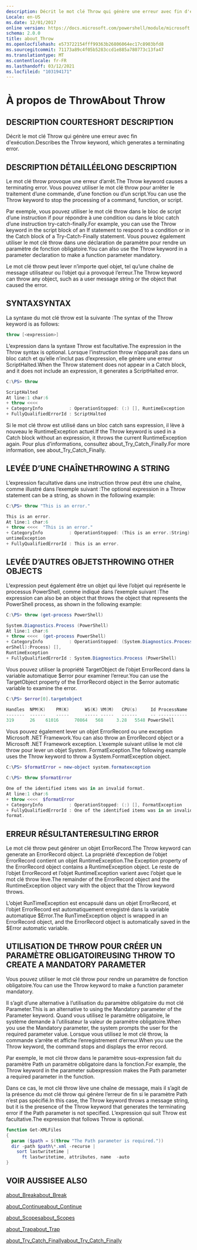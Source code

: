 ```yaml
---
description: Décrit le mot clé Throw qui génère une erreur avec fin d'exécution.
Locale: en-US
ms.date: 12/01/2017
online version: https://docs.microsoft.com/powershell/module/microsoft.powershell.core/about/about_throw?view=powershell-5.1&WT.mc_id=ps-gethelp
schema: 2.0.0
title: about_Throw
ms.openlocfilehash: e573722154fff99363b26806064ec17c8903bfd8
ms.sourcegitcommit: 71173a89c4f05b5283ccd1e885a780773c13fa47
ms.translationtype: MT
ms.contentlocale: fr-FR
ms.lasthandoff: 03/12/2021
ms.locfileid: "103194171"
---
```

# <a name="about-throw"></a><span data-ttu-id="2c697-103">À propos de Throw</span><span class="sxs-lookup"><span data-stu-id="2c697-103">About Throw</span></span>

## <a name="short-description"></a><span data-ttu-id="2c697-104">DESCRIPTION COURTE</span><span class="sxs-lookup"><span data-stu-id="2c697-104">SHORT DESCRIPTION</span></span>

<span data-ttu-id="2c697-105">Décrit le mot clé Throw qui génère une erreur avec fin d'exécution.</span><span class="sxs-lookup"><span data-stu-id="2c697-105">Describes the Throw keyword, which generates a terminating error.</span></span>

## <a name="long-description"></a><span data-ttu-id="2c697-106">DESCRIPTION DÉTAILLÉE</span><span class="sxs-lookup"><span data-stu-id="2c697-106">LONG DESCRIPTION</span></span>

<span data-ttu-id="2c697-107">Le mot clé throw provoque une erreur d’arrêt.</span><span class="sxs-lookup"><span data-stu-id="2c697-107">The Throw keyword causes a terminating error.</span></span> <span data-ttu-id="2c697-108">Vous pouvez utiliser le mot clé throw pour arrêter le traitement d’une commande, d’une fonction ou d’un script.</span><span class="sxs-lookup"><span data-stu-id="2c697-108">You can use the Throw keyword to stop the processing of a command, function, or script.</span></span>

<span data-ttu-id="2c697-109">Par exemple, vous pouvez utiliser le mot clé throw dans le bloc de script d’une instruction if pour répondre à une condition ou dans le bloc catch d’une instruction try-catch-finally.</span><span class="sxs-lookup"><span data-stu-id="2c697-109">For example, you can use the Throw keyword in the script block of an If statement to respond to a condition or in the Catch block of a Try-Catch-Finally statement.</span></span> <span data-ttu-id="2c697-110">Vous pouvez également utiliser le mot clé throw dans une déclaration de paramètre pour rendre un paramètre de fonction obligatoire.</span><span class="sxs-lookup"><span data-stu-id="2c697-110">You can also use the Throw keyword in a parameter declaration to make a function parameter mandatory.</span></span>

<span data-ttu-id="2c697-111">Le mot clé throw peut lever n’importe quel objet, tel qu’une chaîne de message utilisateur ou l’objet qui a provoqué l’erreur.</span><span class="sxs-lookup"><span data-stu-id="2c697-111">The Throw keyword can throw any object, such as a user message string or the object that caused the error.</span></span>

## <a name="syntax"></a><span data-ttu-id="2c697-112">SYNTAX</span><span class="sxs-lookup"><span data-stu-id="2c697-112">SYNTAX</span></span>

<span data-ttu-id="2c697-113">La syntaxe du mot clé throw est la suivante :</span><span class="sxs-lookup"><span data-stu-id="2c697-113">The syntax of the Throw keyword is as follows:</span></span>

```powershell
throw [<expression>]
```

<span data-ttu-id="2c697-114">L’expression dans la syntaxe Throw est facultative.</span><span class="sxs-lookup"><span data-stu-id="2c697-114">The expression in the Throw syntax is optional.</span></span> <span data-ttu-id="2c697-115">Lorsque l’instruction throw n’apparaît pas dans un bloc catch et qu’elle n’inclut pas d’expression, elle génère une erreur ScriptHalted.</span><span class="sxs-lookup"><span data-stu-id="2c697-115">When the Throw statement does not appear in a Catch block, and it does not include an expression, it generates a ScriptHalted error.</span></span>

```powershell
C:\PS> throw

ScriptHalted
At line:1 char:6
+ throw <<<<
+ CategoryInfo          : OperationStopped: (:) [], RuntimeException
+ FullyQualifiedErrorId : ScriptHalted
```

<span data-ttu-id="2c697-116">Si le mot clé throw est utilisé dans un bloc catch sans expression, il lève à nouveau le RuntimeException actuel.</span><span class="sxs-lookup"><span data-stu-id="2c697-116">If the Throw keyword is used in a Catch block without an expression, it throws the current RuntimeException again.</span></span> <span data-ttu-id="2c697-117">Pour plus d’informations, consultez about_Try_Catch_Finally.</span><span class="sxs-lookup"><span data-stu-id="2c697-117">For more information, see about_Try_Catch_Finally.</span></span>

## <a name="throwing-a-string"></a><span data-ttu-id="2c697-118">LEVÉE D’UNE CHAÎNE</span><span class="sxs-lookup"><span data-stu-id="2c697-118">THROWING A STRING</span></span>

<span data-ttu-id="2c697-119">L’expression facultative dans une instruction throw peut être une chaîne, comme illustré dans l’exemple suivant :</span><span class="sxs-lookup"><span data-stu-id="2c697-119">The optional expression in a Throw statement can be a string, as shown in the following example:</span></span>

```powershell
C:\PS> throw "This is an error."

This is an error.
At line:1 char:6
+ throw <<<<  "This is an error."
+ CategoryInfo          : OperationStopped: (This is an error.:String) [], R
untimeException
+ FullyQualifiedErrorId : This is an error.
```

## <a name="throwing-other-objects"></a><span data-ttu-id="2c697-120">LEVÉE D’AUTRES OBJETS</span><span class="sxs-lookup"><span data-stu-id="2c697-120">THROWING OTHER OBJECTS</span></span>

<span data-ttu-id="2c697-121">L’expression peut également être un objet qui lève l’objet qui représente le processus PowerShell, comme indiqué dans l’exemple suivant :</span><span class="sxs-lookup"><span data-stu-id="2c697-121">The expression can also be an object that throws the object that represents the PowerShell process, as shown in the following example:</span></span>

```powershell
C:\PS> throw (get-process PowerShell)

System.Diagnostics.Process (PowerShell)
At line:1 char:6
+ throw <<<<  (get-process PowerShell)
+ CategoryInfo          : OperationStopped: (System.Diagnostics.Process (Pow
erShell):Process) [],
RuntimeException
+ FullyQualifiedErrorId : System.Diagnostics.Process (PowerShell)
```

<span data-ttu-id="2c697-122">Vous pouvez utiliser la propriété TargetObject de l’objet ErrorRecord dans la variable automatique $error pour examiner l’erreur.</span><span class="sxs-lookup"><span data-stu-id="2c697-122">You can use the TargetObject property of the ErrorRecord object in the $error automatic variable to examine the error.</span></span>

```powershell
C:\PS> $error[0].targetobject

Handles  NPM(K)    PM(K)      WS(K) VM(M)   CPU(s)     Id ProcessName
-------  ------    -----      ----- -----   ------     -- -----------
319      26    61016      70864   568     3.28   5548 PowerShell
```

<span data-ttu-id="2c697-123">Vous pouvez également lever un objet ErrorRecord ou une exception Microsoft .NET Framework.</span><span class="sxs-lookup"><span data-stu-id="2c697-123">You can also throw an ErrorRecord object or a Microsoft .NET Framework exception.</span></span> <span data-ttu-id="2c697-124">L’exemple suivant utilise le mot clé throw pour lever un objet System. FormatException.</span><span class="sxs-lookup"><span data-stu-id="2c697-124">The following example uses the Throw keyword to throw a System.FormatException object.</span></span>

```powershell
C:\PS> $formatError = new-object system.formatexception

C:\PS> throw $formatError

One of the identified items was in an invalid format.
At line:1 char:6
+ throw <<<<  $formatError
+ CategoryInfo          : OperationStopped: (:) [], FormatException
+ FullyQualifiedErrorId : One of the identified items was in an invalid
format.
```

## <a name="resulting-error"></a><span data-ttu-id="2c697-125">ERREUR RÉSULTANTE</span><span class="sxs-lookup"><span data-stu-id="2c697-125">RESULTING ERROR</span></span>

<span data-ttu-id="2c697-126">Le mot clé throw peut générer un objet ErrorRecord.</span><span class="sxs-lookup"><span data-stu-id="2c697-126">The Throw keyword can generate an ErrorRecord object.</span></span> <span data-ttu-id="2c697-127">La propriété d’exception de l’objet ErrorRecord contient un objet RuntimeException.</span><span class="sxs-lookup"><span data-stu-id="2c697-127">The Exception property of the ErrorRecord object contains a RuntimeException object.</span></span> <span data-ttu-id="2c697-128">Le reste de l’objet ErrorRecord et l’objet RuntimeException varient avec l’objet que le mot clé throw lève.</span><span class="sxs-lookup"><span data-stu-id="2c697-128">The remainder of the ErrorRecord object and the RuntimeException object vary with the object that the Throw keyword throws.</span></span>

<span data-ttu-id="2c697-129">L’objet RunTimeException est encapsulé dans un objet ErrorRecord, et l’objet ErrorRecord est automatiquement enregistré dans la variable automatique $Error.</span><span class="sxs-lookup"><span data-stu-id="2c697-129">The RunTimeException object is wrapped in an ErrorRecord object, and the ErrorRecord object is automatically saved in the $Error automatic variable.</span></span>

## <a name="using-throw-to-create-a-mandatory-parameter"></a><span data-ttu-id="2c697-130">UTILISATION DE THROW POUR CRÉER UN PARAMÈTRE OBLIGATOIRE</span><span class="sxs-lookup"><span data-stu-id="2c697-130">USING THROW TO CREATE A MANDATORY PARAMETER</span></span>

<span data-ttu-id="2c697-131">Vous pouvez utiliser le mot clé throw pour rendre un paramètre de fonction obligatoire.</span><span class="sxs-lookup"><span data-stu-id="2c697-131">You can use the Throw keyword to make a function parameter mandatory.</span></span>

<span data-ttu-id="2c697-132">Il s’agit d’une alternative à l’utilisation du paramètre obligatoire du mot clé Parameter.</span><span class="sxs-lookup"><span data-stu-id="2c697-132">This is an alternative to using the Mandatory parameter of the Parameter keyword.</span></span> <span data-ttu-id="2c697-133">Quand vous utilisez le paramètre obligatoire, le système demande à l’utilisateur la valeur de paramètre obligatoire.</span><span class="sxs-lookup"><span data-stu-id="2c697-133">When you use the Mandatory parameter, the system prompts the user for the required parameter value.</span></span> <span data-ttu-id="2c697-134">Lorsque vous utilisez le mot clé throw, la commande s’arrête et affiche l’enregistrement d’erreur.</span><span class="sxs-lookup"><span data-stu-id="2c697-134">When you use the Throw keyword, the command stops and displays the error record.</span></span>

<span data-ttu-id="2c697-135">Par exemple, le mot clé throw dans le paramètre sous-expression fait du paramètre Path un paramètre obligatoire dans la fonction.</span><span class="sxs-lookup"><span data-stu-id="2c697-135">For example, the Throw keyword in the parameter subexpression makes the Path parameter a required parameter in the function.</span></span>

<span data-ttu-id="2c697-136">Dans ce cas, le mot clé throw lève une chaîne de message, mais il s’agit de la présence du mot clé throw qui génère l’erreur de fin si le paramètre Path n’est pas spécifié.</span><span class="sxs-lookup"><span data-stu-id="2c697-136">In this case, the Throw keyword throws a message string, but it is the presence of the Throw keyword that generates the terminating error if the Path parameter is not specified.</span></span> <span data-ttu-id="2c697-137">L’expression qui suit Throw est facultative.</span><span class="sxs-lookup"><span data-stu-id="2c697-137">The expression that follows Throw is optional.</span></span>

```powershell
function Get-XMLFiles
{
  param ($path = $(throw "The Path parameter is required."))
  dir -path $path\*.xml -recurse |
    sort lastwritetime |
      ft lastwritetime, attributes, name  -auto
}
```

## <a name="see-also"></a><span data-ttu-id="2c697-138">VOIR AUSSI</span><span class="sxs-lookup"><span data-stu-id="2c697-138">SEE ALSO</span></span>

[<span data-ttu-id="2c697-139">about_Break</span><span class="sxs-lookup"><span data-stu-id="2c697-139">about_Break</span></span>](about_Break.md)

[<span data-ttu-id="2c697-140">about_Continue</span><span class="sxs-lookup"><span data-stu-id="2c697-140">about_Continue</span></span>](about_Continue.md)

[<span data-ttu-id="2c697-141">about_Scopes</span><span class="sxs-lookup"><span data-stu-id="2c697-141">about_Scopes</span></span>](about_Scopes.md)

[<span data-ttu-id="2c697-142">about_Trap</span><span class="sxs-lookup"><span data-stu-id="2c697-142">about_Trap</span></span>](about_Trap.md)

[<span data-ttu-id="2c697-143">about_Try_Catch_Finally</span><span class="sxs-lookup"><span data-stu-id="2c697-143">about_Try_Catch_Finally</span></span>](about_Try_Catch_Finally.md)
